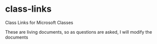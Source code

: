 # class-links
Class Links for Microsoft Classes

These are living documents, so as questions are asked, I will modify the documents
